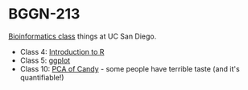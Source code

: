 # BGGN-213

[Bioinformatics class](https://bioboot.github.io/bggn213_F22/) things at UC San Diego. 

- Class 4: [Introduction to R]()  
- Class 5: [ggplot]()  
- Class 10: [PCA of Candy](https://github.com/mduquette22/bggn213/blob/main/Class10%20-%20CANDY/Class10---Dandy-Candy.pdf) - some people have terrible taste (and it's quantifiable!)  
